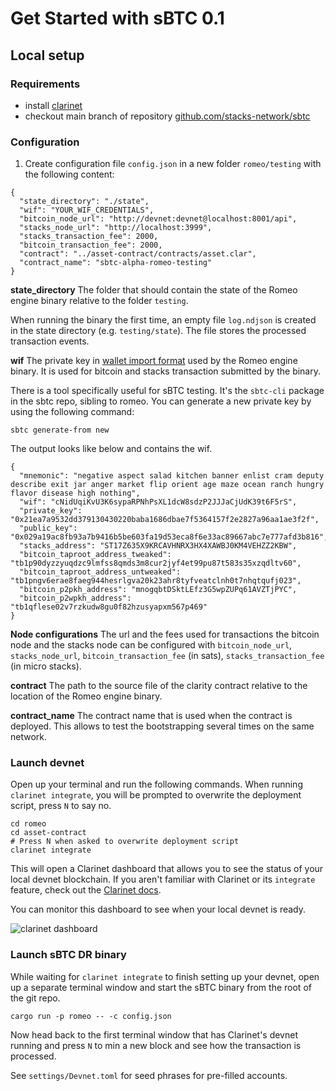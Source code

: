 # Get Started with sBTC 0.1

## Local setup
### Requirements
* install [clarinet](https://github.com/hirosystems/clarinet)
* checkout main branch of repository [github.com/stacks-network/sbtc](https://github.com/stacks-network/sbtc)

### Configuration
1. Create configuration file `config.json` in a new folder `romeo/testing` with the following content:
```
{
  "state_directory": "./state",
  "wif": "YOUR_WIF_CREDENTIALS",
  "bitcoin_node_url": "http://devnet:devnet@localhost:8001/api",
  "stacks_node_url": "http://localhost:3999",
  "stacks_transaction_fee": 2000,
  "bitcoin_transaction_fee": 2000,
  "contract": "../asset-contract/contracts/asset.clar",
  "contract_name": "sbtc-alpha-romeo-testing"
}
```

**state_directory**
The folder that should contain the state of the Romeo engine binary relative to the folder `testing`.

When running the binary the first time,
an empty file `log.ndjson` is created in the state directory (e.g. `testing/state`). The file stores the processed transaction events.

**wif**
The private key in [wallet import format](https://en.bitcoin.it/wiki/Wallet_import_format) used by the Romeo engine binary. It is used for bitcoin and stacks transaction submitted by the binary.

There is a tool specifically useful for sBTC testing. It's the `sbtc-cli` package in the sbtc repo, sibling to romeo. You can generate a new private key by using the following command:

```
sbtc generate-from new
```

The output looks like below and contains the wif.
```
{
  "mnemonic": "negative aspect salad kitchen banner enlist cram deputy describe exit jar anger market flip orient age maze ocean ranch hungry flavor disease high nothing",
  "wif": "cNidUqiKvU3K6sypaRPNhPsXL1dcW8sdzP2JJJaCjUdK39t6F5rS",
  "private_key": "0x21ea7a9532dd379130430220baba1686dbae7f5364157f2e2827a96aa1ae3f2f",
  "public_key": "0x029a19ac8fb93a7b9416b5be603fa19d53eca8f6e33ac89667abc7e777afd3b816",
  "stacks_address": "ST17Z635X9KRCAVHNRX3HX4XAWBJ0KM4VEHZZ2KBW",
  "bitcoin_taproot_address_tweaked": "tb1p90dyzzyuqdzc9lmfss8qmds3m8cur2jyf4et99pu87t583s35xzqdltv60",
  "bitcoin_taproot_address_untweaked": "tb1pngv6erae8faeg944hesrlgva20k23ahr8tyfveatclnh0t7nhqtqufj023",
  "bitcoin_p2pkh_address": "mnogqbtDSktLEfz3G5wpZUPq61AVZTjPYC",
  "bitcoin_p2wpkh_address": "tb1qflese02v7rzkudw8gu0f82hzusyapxm567p469"
}
```

**Node configurations**
The url and the fees used for transactions the bitcoin node and the stacks node can be configured with `bitcoin_node_url`, `stacks_node_url`, `bitcoin_transaction_fee` (in sats), `stacks_transaction_fee` (in micro stacks).

**contract**
The path to the source file of the clarity contract relative to the location of the Romeo engine binary.

**contract_name**
The contract name that is used when the contract is deployed. This allows to test the bootstrapping several times on the same network.


### Launch devnet

Open up your terminal and run the following commands. When running `clarinet integrate`, you will be prompted to overwrite the deployment script, press `N` to say no.

```
cd romeo
cd asset-contract
# Press N when asked to overwrite deployment script
clarinet integrate
```

This will open a Clarinet dashboard that allows you to see the status of your local devnet blockchain. If you aren't familiar with Clarinet or its `integrate` feature, check out the [Clarinet docs](https://github.com/hirosystems/clarinet).

You can monitor this dashboard to see when your local devnet is ready.

![clarinet dashboard](https://user-images.githubusercontent.com/1449049/258456703-44d219ae-3516-47a3-aa4b-d3e6dc6a8f6a.png)

### Launch sBTC DR binary
While waiting for `clarinet integrate` to finish setting up your devnet, open up a separate terminal window and start the sBTC binary from the root of the git repo.

```
cargo run -p romeo -- -c config.json
```

Now head back to the first terminal window that has Clarinet's devnet running and press `N` to min a new block and see how the transaction is processed.

See `settings/Devnet.toml` for seed phrases for pre-filled accounts.


